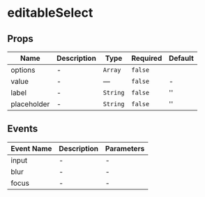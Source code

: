 # editableSelect

## Props

<!-- @vuese:editableSelect:props:start -->
|Name|Description|Type|Required|Default|
|---|---|---|---|---|
|options|-|`Array`|`false`||
|value|-|—|`false`|-|
|label|-|`String`|`false`|''|
|placeholder|-|`String`|`false`|''|

<!-- @vuese:editableSelect:props:end -->


## Events

<!-- @vuese:editableSelect:events:start -->
|Event Name|Description|Parameters|
|---|---|---|
|input|-|-|
|blur|-|-|
|focus|-|-|

<!-- @vuese:editableSelect:events:end -->


